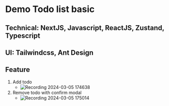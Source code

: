 # Demo Todo list basic
## Technical: NextJS, Javascript, ReactJS, Zustand, Typescript
## UI: Tailwindcss, Ant Design
## Feature
1. Add todo
   - ![Recording 2024-03-05 174638](https://github.com/longnnt/tts_enao/assets/47670554/c91e5b86-68c4-4b63-a545-1a8b04957120)
2. Remove todo with confirm modal
   - ![Recording 2024-03-05 175014](https://github.com/longnnt/tts_enao/assets/47670554/7a00a4d5-1bfb-474c-aadd-3ee39e9761c1)


